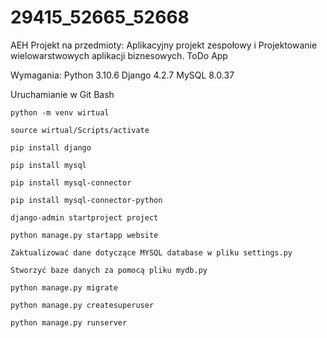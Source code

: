 # 29415_52665_52668
AEH Projekt na przedmioty: Aplikacyjny projekt zespołowy i Projektowanie wielowarstwowych aplikacji biznesowych.
ToDo App

Wymagania:
Python 3.10.6
Django 4.2.7
MySQL 8.0.37


Uruchamianie w Git Bash
```
python -m venv wirtual
```

```
source wirtual/Scripts/activate
```

```
pip install django
```

```
pip install mysql
```
```
pip install mysql-connector
```
```
pip install mysql-connector-python
```
```
django-admin startproject project
```
```
python manage.py startapp website
```
```
Zaktualizować dane dotyczące MYSQL database w pliku settings.py
```
```
Stworzyć baze danych za pomocą pliku mydb.py
```
```
python manage.py migrate
```
```
python manage.py createsuperuser
```
```
python manage.py runserver
```
